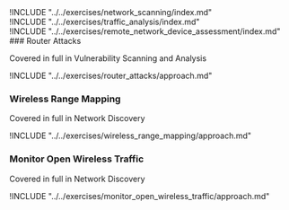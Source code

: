 
<div class="boxtext">
!INCLUDE "../../exercises/network_scanning/index.md"
</div>

<div class="boxtext">
!INCLUDE "../../exercises/traffic_analysis/index.md"
</div>

<div class="boxtext">
!INCLUDE "../../exercises/remote_network_device_assessment/index.md"
</div>

<div class="boxtext">
### Router Attacks

Covered in full in  Vulnerability Scanning and Analysis

!INCLUDE "../../exercises/router_attacks/approach.md"
</div>

<div class="boxtext">

### Wireless Range Mapping

Covered in full in Network Discovery

!INCLUDE "../../exercises/wireless_range_mapping/approach.md"
</div>

<div class="boxtext">

### Monitor Open Wireless Traffic

Covered in full in Network Discovery

!INCLUDE "../../exercises/monitor_open_wireless_traffic/approach.md"
</div>
